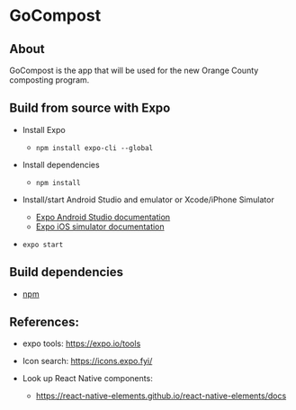 
# GoCompost

## About

GoCompost is the app that will be used for the new Orange County composting program.

## Build from source with Expo


- Install Expo

    - `npm install expo-cli --global`

- Install dependencies

    - `npm install`

- Install/start Android Studio and emulator or Xcode/iPhone Simulator

    - [Expo Android Studio documentation](https://docs.expo.io/workflow/android-studio-emulator/)
    - [Expo iOS simulator documentation](https://docs.expo.io/workflow/ios-simulator/)

- `expo start`

## Build dependencies

- [npm](https://github.com/npm/cli)

## References:

- expo tools: https://expo.io/tools

- Icon search: https://icons.expo.fyi/

- Look up React Native components:
    - https://react-native-elements.github.io/react-native-elements/docs

